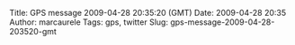 Title: GPS message 2009-04-28 20:35:20 (GMT)
Date: 2009-04-28 20:35
Author: marcaurele
Tags: gps, twitter
Slug: gps-message-2009-04-28-203520-gmt

<div id="gmap_20090428_133520" class="gmap"></div><script type="text/javascript">var gmap_20090428_133520={latitude:-23.8751,longitude:-147.622,date:"2009-04-28 20:35:20 GMT",message:"A dream day on Raivavae motu called the pool. Alone in paradise of heaven! It's unreal how beautiful it is..."};</script><script type="text/javascript" src="http://maps.google.com/maps?file=api&v=2&key=ABQIAAAAQAIOvERX26PIpIrh8sl_gRTtWEQBmOtJcMt1yzdnv7RWxqz1XxS_KYfmkM8Ye2Ypnzn4_F4H1HTKLQ"></script><script type="text/javascript" src="/sites/shakeyourlife.com/themes/syl_1_0/js/syl_googlemaps.js"></script></div>
